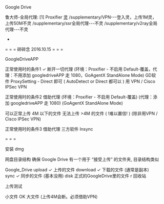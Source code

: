 
Google Drive

鲁大师-全局代理:
[1] Proxifier
[灵](https://github.com/7900ms/nottheater_deserted/blob/master/supplementary/360安全卫士-网络修复-全局代理.txt#必须按配置办法)
/supplementary/VPN---登入灵，上传1M灵，上传50M不灵
/supplementary/ssr全局代理---不灵
/supplementary/v2ray全局代理---不灵

-

= = = 碎碎念 2016.10.15 = = =


GoogleDriveAPP

正常使用时的条件1 ✓
  断开一切代理 (环境：Proxifier - 不启用 Default-覆盖，代理：不用添加 googledriveAPP 走 1080，GoAgentX StandAlone Mode)
  GD软件 ProxySetting - Direct 即可   ( AutoDetect or Direct 都可以 )
  用 VPN / Cisco IPSec VPN

正常使用时的条件2
  借助代理
  (环境：Proxifier - 不启用 Default-覆盖)
  (代理：添加 googledriveAPP 走 1080)
  (GoAgentX StandAlone Mode)

  可以正常上传 4M 以下的文件
  无法上传 >4M 的文件 ( !难以置信! )
  (除非用VPN / Cisco IPSec VPN)

正常使用时的条件3
  借助代理
  三方软件 Insync

= = =

安装
  dmg

网盘目录结构
  确保 Google Drive 有一个用于 “接受上传” 的文件夹, 目录结构类似

  Google_Drive
    upload ✓
      上传的文件
    download ✓
      下载的文件 (通常是副本)
    sync ✓
      同步的文件 (基本没用)
    disk
      正式的GoogleDrive里的文件
    r
      回收站

上传测试

  小文件 OK
  大文件 (上传4M会断。必须借助VPN)


